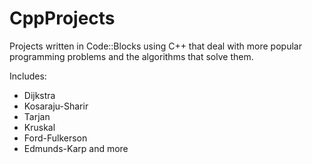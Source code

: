 # CppProjects

  Projects written in Code::Blocks using C++ that deal with more popular programming problems and the algorithms that solve them.
 
  Includes:
  
  - Dijkstra
  - Kosaraju-Sharir
  - Tarjan
  - Kruskal
  - Ford-Fulkerson
  - Edmunds-Karp
      and more
